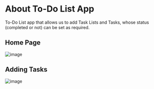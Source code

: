 # About To-Do List App
To-Do List app that allows us to add Task Lists and Tasks, whose status (completed or not) can be set as required. 

## Home Page
![image](https://github.com/AbinayaPandurangan/react-hands-on-project-todolist/assets/126263123/08904e74-4efa-4d7c-b7a3-298836860fcd)

## Adding Tasks
![image](https://github.com/AbinayaPandurangan/react-hands-on-project-todolist/assets/126263123/cf84f678-186e-4e5e-b9ef-0f19429c3621)
